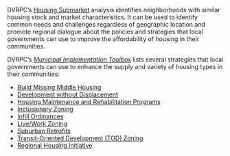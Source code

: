 DVRPC’s [Housing Submarket](https://cloud.dvrpc.org/housing/submarkets/) analysis identifies neighborhoods with similar housing stock and market characteristics. It can be used to identify common needs and challenges regardless of geographic location and promote regional dialogue about the policies and strategies that local governments can use to improve the affordability of housing in their communities.

DVRPC’s _[Municipal Implementation Toolbox](https://www.dvrpc.org/Plan/MIT/)_ lists several strategies that local governments can use to enhance the supply and variety of housing types in their communities:
 - [Build Missing Middle Housing](https://www.dvrpc.org/Plan/MIT/buildmissingmiddlehousing) 
 - [Development without Displacement](https://www.dvrpc.org/Plan/MIT/developmentwithoutdisplacement) 
 - [Housing Maintenance and Rehabilitation Programs](https://www.dvrpc.org/Plan/MIT/housingmaintenanceandrehabilitationprograms) 
 - [Inclusionary Zoning](https://www.dvrpc.org/Plan/MIT/inclusionaryzoning) 
 - [Infill Ordinances](https://www.dvrpc.org/Plan/MIT/infillordinances)
 - [Live/Work Zoning](https://www.dvrpc.org/Plan/MIT/liveworkzoning)
 - [Suburban Retrofits](https://www.dvrpc.org/Plan/MIT/suburbanretrofits)
 - [Transit-Oriented Development (TOD) Zoning](https://www.dvrpc.org/Plan/MIT/transit-orienteddevelopmenttodzoning)
 - [Regional Housing Initiative](https://www.dvrpc.org/housing/regionalhousinginitiative/)